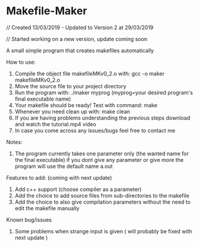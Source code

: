 # Makefile-Maker 
// Created 13/03/2019 - Updated to Version 2 at 29/03/2019

// Started working on a new version, update coming soon

A small simple program that creates makefiles automatically 

How to use:
1) Compile the object file makefileMKv0_2.o with: gcc -o maker makefileMKv0_2.o
2) Move the source file to your project directory
3) Run the program with: ./maker myprog (myprog=your desired program's final executable name)
5) Your makefile should be ready! Test with command: make
6) Whenever you need clean up with: make clean
7) If you are having problems understanding the previous steps download and watch the tutorial.mp4 video
8) In case you come across any issues/bugs feel free to contact me

Notes:
1) The program currently takes one parameter only (the wanted name for the final executable)
if you dont give any parameter or give more the program will use the default name a.out

Features to add: (coming with next update)
1) Add c++ support (choose compiler as a parameter)
2) Add the choice to add source files from sub-directories to the makefile
3) Add the choice to also give compilation parameters without the need to edit the makefile manually

Known bug/issues
1) Some problems when strange input is given ( will probably be fixed with next update )
